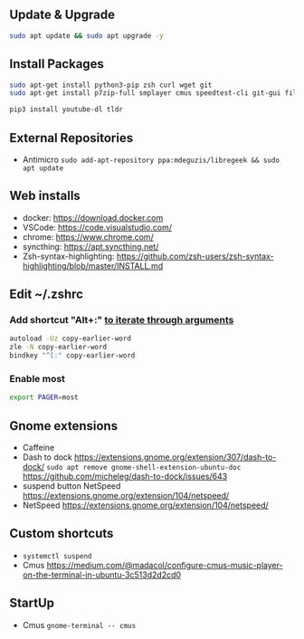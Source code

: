 ## Update & Upgrade
```bash
sudo apt update && sudo apt upgrade -y
```

## Install Packages
```bash
sudo apt-get install python3-pip zsh curl wget git
sudo apt-get install p7zip-full smplayer cmus speedtest-cli git-gui filezilla pavucontrol ufw servefile nmap fail2ban gimp most colordiff mosh dconf-editor

pip3 install youtube-dl tldr
```

## External Repositories
- Antimicro `sudo add-apt-repository ppa:mdeguzis/libregeek && sudo apt update`

## Web installs
- docker: https://download.docker.com
- VSCode: https://code.visualstudio.com/
- chrome: https://www.chrome.com/
- syncthing: https://apt.syncthing.net/
- Zsh-syntax-highlighting: https://github.com/zsh-users/zsh-syntax-highlighting/blob/master/INSTALL.md

## Edit ~/.zshrc
### Add shortcut "Alt+:" [to iterate through arguments](https://stackoverflow.com/questions/4009412/how-to-use-arguments-from-previous-command/55069846#55069846)
```bash
autoload -Uz copy-earlier-word
zle -N copy-earlier-word
bindkey "^[:" copy-earlier-word
```

### Enable most
```bash
export PAGER=most
```

## Gnome extensions
- Caffeine
- Dash to dock https://extensions.gnome.org/extension/307/dash-to-dock/ `sudo apt remove gnome-shell-extension-ubuntu-doc` https://github.com/micheleg/dash-to-dock/issues/643
- suspend button NetSpeed https://extensions.gnome.org/extension/104/netspeed/
- NetSpeed https://extensions.gnome.org/extension/104/netspeed/

## Custom shortcuts
- `systemctl suspend`
- Cmus https://medium.com/@madacol/configure-cmus-music-player-on-the-terminal-in-ubuntu-3c513d2d2cd0

## StartUp
- Cmus `gnome-terminal -- cmus`